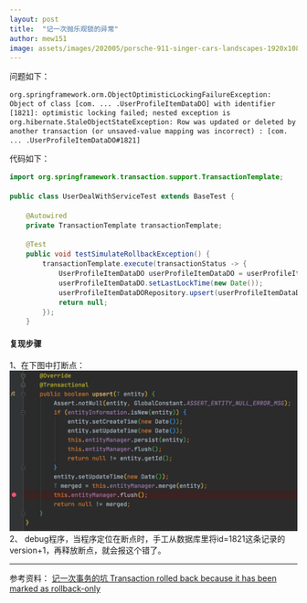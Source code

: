 ```yaml
---
layout: post
title:  "记一次抛乐观锁的异常"
author: mew151
image: assets/images/202005/porsche-911-singer-cars-landscapes-1920x1080-wallpaper.jpg
---
```

问题如下：

```Text
org.springframework.orm.ObjectOptimisticLockingFailureException: Object of class [com. ... .UserProfileItemDataDO] with identifier [1821]: optimistic locking failed; nested exception is org.hibernate.StaleObjectStateException: Row was updated or deleted by another transaction (or unsaved-value mapping was incorrect) : [com. ... .UserProfileItemDataDO#1821]
```

代码如下：
```Java
import org.springframework.transaction.support.TransactionTemplate;

public class UserDealWithServiceTest extends BaseTest {

    @Autowired
    private TransactionTemplate transactionTemplate;

    @Test
    public void testSimulateRollbackException() {
        transactionTemplate.execute(transactionStatus -> {
            UserProfileItemDataDO userProfileItemDataDO = userProfileItemDataDORepository.getOne(1821l);
            userProfileItemDataDO.setLastLockTime(new Date());
            userProfileItemDataDORepository.upsert(userProfileItemDataDO);
            return null;
        });
    }
```

#### 复现步骤
1、在下图中打断点：
![](/assets/images/202005/20200513blog1.png)
2、
debug程序，当程序定位在断点时，手工从数据库里将id=1821这条记录的version+1，再释放断点，就会报这个错了。

---
参考资料：
[记一次事务的坑 Transaction rolled back because it has been marked as rollback-only](https://yunlongn.github.io/2019/05/06/%E8%AE%B0%E4%B8%80%E6%AC%A1%E4%BA%8B%E5%8A%A1%E7%9A%84%E5%9D%91Transaction-rolled-back-because-it-has-been-marked-as-rollback-only/)